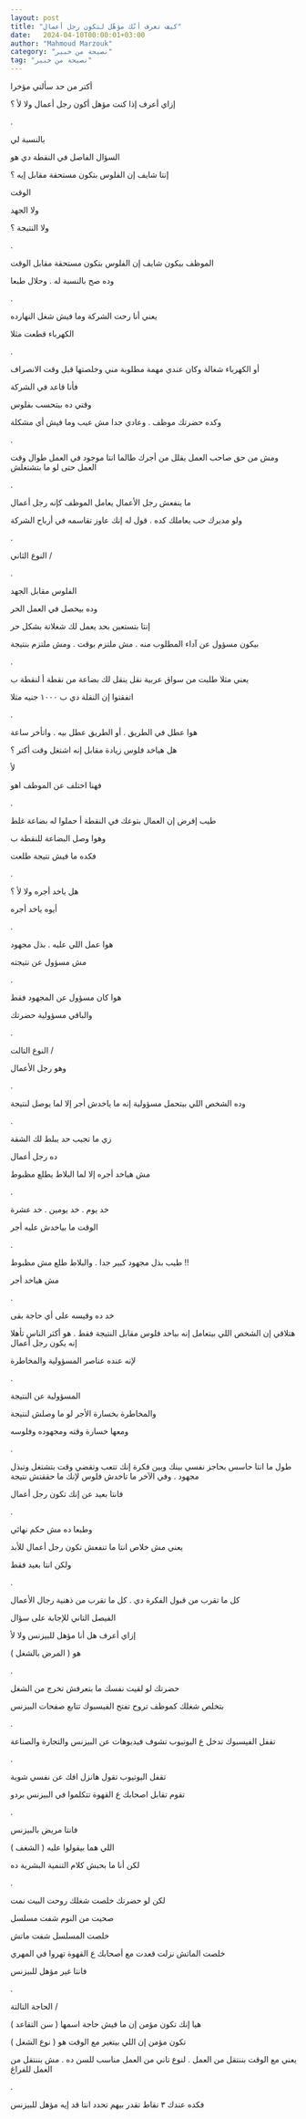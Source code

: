 ```yaml
---
layout: post
title: "كيف تعرف أنّك مؤهّل لتكون رجل أعمال"
date:   2024-04-10T00:00:01+03:00
author: "Mahmoud Marzouk"
category: "نصيحة من خبير"
tag: "نصيحة من خبير"
---
```



أكتر من حد سألني مؤخرا

إزاي أعرف إذا كنت مؤهل أكون رجل أعمال ولا لأ ؟

.

بالنسبة لي

السؤال الفاصل في النقطة دي هو

إنتا شايف إن الفلوس بتكون مستحقة مقابل إيه ؟

الوقت

ولا الجهد

ولا النتيجة ؟

.

الموظف بيكون شايف إن الفلوس بتكون مستحقة مقابل
الوقت

وده صح بالنسبة له . وحلال طبعا

.

يعني أنا رحت الشركة وما فيش شغل النهارده

الكهرباء قطعت مثلا

.

أو الكهرباء شغالة وكان عندي مهمة مطلوبة مني وخلصتها قبل
وقت الانصراف

فأنا قاعد في الشركة

وقتي ده بيتحسب بفلوس

وكده حضرتك موظف . وعادي جدا مش عيب وما فيش أي
مشكلة

.

ومش من حق صاحب العمل يقلل من أجرك طالما انتا موجود في
العمل طوال وقت العمل حتى لو ما بتشتغلش

.

ما ينفعش رجل الأعمال يعامل الموظف كإنه رجل أعمال

ولو مديرك حب يعاملك كده . قول له إنك عاوز تقاسمه في
أرباح الشركة

.

النوع الثاني /

.

الفلوس مقابل الجهد

وده بيحصل في العمل الحر

إنتا بتستعين بحد يعمل لك شغلانة بشكل حر

بيكون مسؤول عن آداء المطلوب منه . مش ملتزم بوقت . ومش
ملتزم بنتيجة

.

يعني مثلا طلبت من سواق عربية نقل ينقل لك بضاعة من نقطة أ
لنقطة ب

اتفقتوا إن النقلة دي ب ١٠٠٠ جنيه مثلا

.

هوا عطل في الطريق . أو الطريق عطل بيه . واتأخر
ساعة

هل هياخد فلوس زيادة مقابل إنه اشتغل وقت أكتر ؟

لأ

فهنا اختلف عن الموظف اهو

.

طيب إفرض إن العمال بتوعك في النقطة أ حملوا له بضاعة
غلط

وهوا وصل البضاعة للنقطة ب

فكده ما فيش نتيجة طلعت

.

هل ياخد أجره ولا لأ ؟

أيوه ياخد أجره

.

هوا عمل اللي عليه . بذل مجهود

مش مسؤول عن نتيجته

.

هوا كان مسؤول عن المجهود فقط

والباقي مسؤولية حضرتك

.

النوع التالت /

وهو رجل الأعمال

.

وده الشخص اللي بيتحمل مسؤولية إنه ما ياخدش أجر إلا لما
يوصل لنتيجة

.

زي ما تجيب حد يبلط لك الشقة

ده رجل أعمال

مش هياخد أجره إلا لما البلاط يطلع مظبوط

.

خد يوم . خد يومين . خد عشرة

الوقت ما بياخدش عليه أجر

.

طيب بذل مجهود كبير جدا . والبلاط طلع مش مظبوط !!

مش هياخد أجر

.

خد ده وقيسه على أي حاجة بقى

هتلاقي إن الشخص اللي بيتعامل إنه بياخد فلوس مقابل
النتيجة فقط . هو أكثر الناس تأهلا إنه يكون رجل أعمال

لإنه عنده عناصر المسؤولية والمخاطرة

.

المسؤولية عن النتيجة

والمخاطرة بخسارة الأجر لو ما وصلش لنتيجة

ومعها خسارة وقته ومجهوده وفلوسه

.

طول ما انتا حاسس بحاجز نفسي بينك وبين فكرة إنك تتعب
وتقضي وقت بتشتغل وتبذل مجهود . وفي الآخر ما تاخدش فلوس لإنك ما حققتش
نتيجة

فانتا بعيد عن إنك تكون رجل أعمال

.

وطبعا ده مش حكم نهائي

يعني مش خلاص انتا ما تنفعش تكون رجل أعمال للأبد

ولكن انتا بعيد فقط

.

كل ما تقرب من قبول الفكرة دي . كل ما تقرب من ذهنية رجال
الأعمال

الفيصل التاني للإجابة على سؤال

إزاي أعرف هل أنا مؤهل للبيزنس ولا لأ

هو ( المرض بالشغل )

.

حضرتك لو لقيت نفسك ما بتعرفش تخرج من الشغل

بتخلص شغلك كموظف تروح تفتح الفيسبوك تتابع صفحات
البيزنس

.

تقفل الفيسبوك تدخل ع اليوتيوب تشوف فيديوهات عن البيزنس
والتجارة والصناعة

.

تقفل اليوتيوب تقول هانزل افك عن نفسي شوية

تقوم تقابل اصحابك ع القهوة تتكلموا في البيزنس
بردو

.

فانتا مريض بالبيزنس

اللي هما بيقولوا عليه ( الشغف )

لكن أنا ما بحبش كلام التنمية البشرية ده

.

لكن لو حضرتك خلصت شغلك روحت البيت نمت

صحيت من النوم شفت مسلسل

خلصت المسلسل شفت ماتش

خلصت الماتش نزلت قعدت مع أصحابك ع القهوة تهروا في
المهري

فانتا غير مؤهل للبيزنس

.

الحاجة التالتة /

هيا إنك تكون مؤمن إن ما فيش حاجة اسمها ( سن
التقاعد )

تكون مؤمن إن اللي بيتغير مع الوقت هو ( نوع الشغل
)

يعني مع الوقت بننتقل من العمل . لنوع تاني من العمل مناسب
للسن ده . مش بننتقل من العمل للفراغ

.

فكده عندك ٣ نقاط تقدر بيهم تحدد انتا قد إيه مؤهل
للبيزنس
